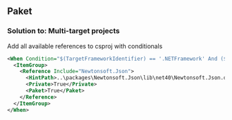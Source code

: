 ## Paket
### Solution to: Multi-target projects

Add all available references to csproj with conditionals

``` xml
<When Condition="$(TargetFrameworkIdentifier) == '.NETFramework' And ($(TargetFrameworkVersion) == 'v4.0')">
  <ItemGroup>
    <Reference Include="Newtonsoft.Json">
      <HintPath>..\packages\Newtonsoft.Json\lib\net40\Newtonsoft.Json.dll</HintPath>
      <Private>True</Private>
      <Paket>True</Paket>
    </Reference>
  </ItemGroup>
</When>
```
